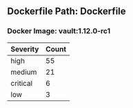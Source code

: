 ## Dockerfile Path: Dockerfile

### Docker Image: vault:1.12.0-rc1
| Severity | Count |
|----------|-------|
| high | 55 |
| medium | 21 |
| critical | 6 |
| low | 3 |